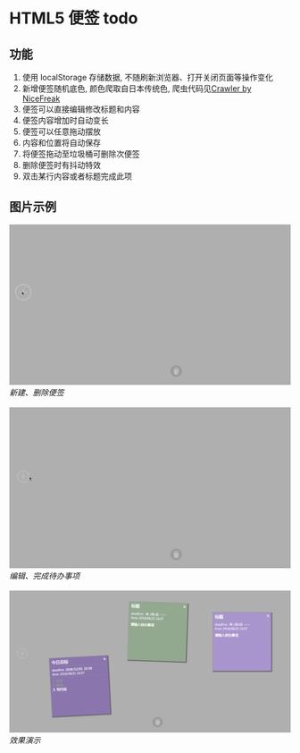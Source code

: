 # HTML5 便签 todo

## 功能
1. 使用 localStorage 存储数据, 不随刷新浏览器、打开关闭页面等操作变化
2. 新增便签随机底色, 颜色爬取自日本传统色, 爬虫代码见[Crawler by NiceFreak](https://github.com/NiceFreak/Crawler)
3. 便签可以直接编辑修改标题和内容
4. 便签内容增加时自动变长
5. 便签可以任意拖动摆放
6. 内容和位置将自动保存
7. 将便签拖动至垃圾桶可删除次便签
8. 删除便签时有抖动特效
9. 双击某行内容或者标题完成此项

## 图片示例
![image](https://github.com/NiceFreak/todoList/blob/master/rec1.gif)<br>*新建、删除便签*<br><br>
![image](https://github.com/NiceFreak/todoList/blob/master/rec2.gif)<br>*编辑、完成待办事项*<br><br>
![image](https://github.com/NiceFreak/todoList/blob/master/rec.png)<br>*效果演示*
